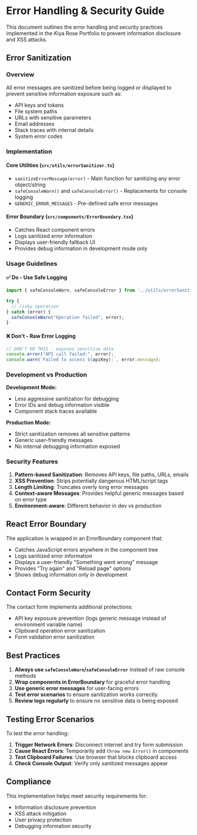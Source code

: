 # Error Handling & Security Guide

This document outlines the error handling and security practices implemented in the Kiya Rose Portfolio to prevent information disclosure and XSS attacks.

## Error Sanitization

### Overview
All error messages are sanitized before being logged or displayed to prevent sensitive information exposure such as:
- API keys and tokens
- File system paths  
- URLs with sensitive parameters
- Email addresses
- Stack traces with internal details
- System error codes

### Implementation

#### Core Utilities (`src/utils/errorSanitizer.ts`)
- `sanitizeErrorMessage(error)` - Main function for sanitizing any error object/string
- `safeConsoleWarn()` and `safeConsoleError()` - Replacements for console logging
- `GENERIC_ERROR_MESSAGES` - Pre-defined safe error messages

#### Error Boundary (`src/components/ErrorBoundary.tsx`)
- Catches React component errors
- Logs sanitized error information
- Displays user-friendly fallback UI
- Provides debug information in development mode only

### Usage Guidelines

#### ✅ Do - Use Safe Logging
```typescript
import { safeConsoleWarn, safeConsoleError } from '../utils/errorSanitizer';

try {
  // risky operation
} catch (error) {
  safeConsoleWarn("Operation failed", error);
}
```

#### ❌ Don't - Raw Error Logging
```typescript
// DON'T DO THIS - exposes sensitive data
console.error("API call failed:", error);
console.warn(`Failed to access ${apiKey}:`, error.message);
```

### Development vs Production

**Development Mode:**
- Less aggressive sanitization for debugging
- Error IDs and debug information visible
- Component stack traces available

**Production Mode:**
- Strict sanitization removes all sensitive patterns
- Generic user-friendly messages
- No internal debugging information exposed

### Security Features

1. **Pattern-based Sanitization**: Removes API keys, file paths, URLs, emails
2. **XSS Prevention**: Strips potentially dangerous HTML/script tags
3. **Length Limiting**: Truncates overly long error messages
4. **Context-aware Messages**: Provides helpful generic messages based on error type
5. **Environment-aware**: Different behavior in dev vs production

## React Error Boundary

The application is wrapped in an ErrorBoundary component that:

- Catches JavaScript errors anywhere in the component tree
- Logs sanitized error information
- Displays a user-friendly "Something went wrong" message
- Provides "Try again" and "Reload page" options
- Shows debug information only in development

## Contact Form Security

The contact form implements additional protections:
- API key exposure prevention (logs generic message instead of environment variable name)
- Clipboard operation error sanitization
- Form validation error sanitization

## Best Practices

1. **Always use `safeConsoleWarn`/`safeConsoleError`** instead of raw console methods
2. **Wrap components in ErrorBoundary** for graceful error handling
3. **Use generic error messages** for user-facing errors
4. **Test error scenarios** to ensure sanitization works correctly
5. **Review logs regularly** to ensure no sensitive data is being exposed

## Testing Error Scenarios

To test the error handling:

1. **Trigger Network Errors**: Disconnect internet and try form submission
2. **Cause React Errors**: Temporarily add `throw new Error()` in components
3. **Test Clipboard Failures**: Use browser that blocks clipboard access
4. **Check Console Output**: Verify only sanitized messages appear

## Compliance

This implementation helps meet security requirements for:
- Information disclosure prevention
- XSS attack mitigation  
- User privacy protection
- Debugging information security